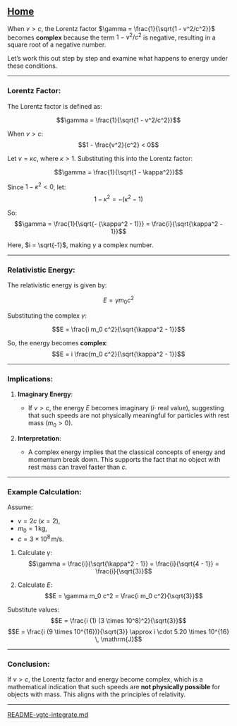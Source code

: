 [Home](https://t2m.io/VwvDcuw)
---

When $v > c$, the Lorentz factor $\gamma = \frac{1}{\sqrt{1 - v^2/c^2}}$ becomes **complex** because the term $1 - v^2/c^2$ is negative, resulting in a square root of a negative number.

Let’s work this out step by step and examine what happens to energy under these conditions.

---

### **Lorentz Factor:**
The Lorentz factor is defined as:

$$\gamma = \frac{1}{\sqrt{1 - v^2/c^2}}$$

When $v > c$:
$$1 - \frac{v^2}{c^2} < 0$$

Let $v = \kappa c$, where $\kappa > 1$. Substituting this into the Lorentz factor:

$$\gamma = \frac{1}{\sqrt{1 - \kappa^2}}$$

Since $1 - \kappa^2 < 0$, let:
$$1 - \kappa^2 = -(\kappa^2 - 1)$$

So:
$$\gamma = \frac{1}{\sqrt{- (\kappa^2 - 1)}} = \frac{i}{\sqrt{\kappa^2 - 1}}$$

Here, $i = \sqrt{-1}$, making $\gamma$ a complex number.

---

### **Relativistic Energy:**
The relativistic energy is given by:

$$E = \gamma m_0 c^2$$

Substituting the complex $\gamma$:

$$E = \frac{i m_0 c^2}{\sqrt{\kappa^2 - 1}}$$

So, the energy becomes **complex**:
$$E = i \frac{m_0 c^2}{\sqrt{\kappa^2 - 1}}$$

---

### **Implications:**
1. **Imaginary Energy**:
   - If $v > c$, the energy $E$ becomes imaginary ($i \cdot$ real value), suggesting that such speeds are not physically meaningful for particles with rest mass ($m_0 > 0$).

2. **Interpretation**:
   - A complex energy implies that the classical concepts of energy and momentum break down. This supports the fact that no object with rest mass can travel faster than $c$.

---

### **Example Calculation**:
Assume:
- $v = 2c$ ($\kappa = 2$),
- $m_0 = 1 \, \mathrm{kg}$,
- $c = 3 \times 10^8 \, \mathrm{m/s}$.

1. Calculate $\gamma$:
$$\gamma = \frac{i}{\sqrt{\kappa^2 - 1}} = \frac{i}{\sqrt{4 - 1}} = \frac{i}{\sqrt{3}}$$

2. Calculate $E$:
$$E = \gamma m_0 c^2 = \frac{i m_0 c^2}{\sqrt{3}}$$

Substitute values:
$$E = \frac{i (1) (3 \times 10^8)^2}{\sqrt{3}}$$
$$E = \frac{i (9 \times 10^{16})}{\sqrt{3}} \approx i \cdot 5.20 \times 10^{16} \, \mathrm{J}$$

---

### **Conclusion**:
If $v > c$, the Lorentz factor and energy become complex, which is a mathematical indication that such speeds are **not physically possible** for objects with mass. This aligns with the principles of relativity.


---

[README-vgtc-integrate.md](https://t2m.io/1Xtrcyd)
